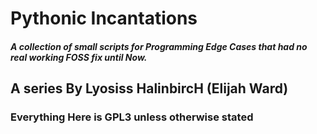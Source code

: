 # Pythonic Incantations
##### A collection of small scripts for Programming Edge Cases that had no real working FOSS fix until Now.
## A series By Lyosiss HalinbircH (Elijah Ward)
### Everything Here is GPL3 unless otherwise stated
